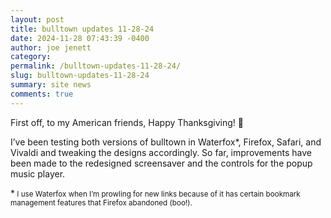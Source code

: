 ```yaml
---
layout: post
title: bulltown updates 11-28-24
date: 2024-11-28 07:43:39 -0400
author: joe jenett
category: 
permalink: /bulltown-updates-11-28-24/
slug: bulltown-updates-11-28-24
summary: site news
comments: true
---
```

First off, to my American friends, Happy Thanksgiving! 🍗 

I’ve been testing both versions of bulltown in Waterfox*, Firefox, Safari, and Vivaldi and tweaking the designs accordingly. So far, improvements have been made to the redesigned screensaver and the controls for the popup music player.

*<small> I use Waterfox when I’m prowling for new links because of it has certain bookmark management features that Firefox abandoned (boo!).</small>

<a href="https://brid.gy/publish/mastodon"></a>